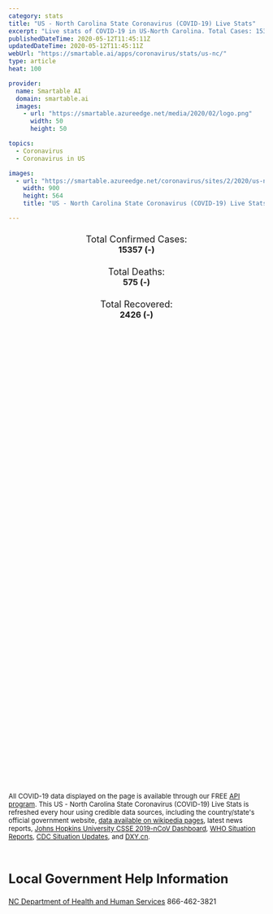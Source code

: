 ```yaml
---
category: stats
title: "US - North Carolina State Coronavirus (COVID-19) Live Stats"
excerpt: "Live stats of COVID-19 in US-North Carolina. Total Cases: 15357 (-), Deaths: 575 (-), Recoveries: 2426(-)."
publishedDateTime: 2020-05-12T11:45:11Z
updatedDateTime: 2020-05-12T11:45:11Z
webUrl: "https://smartable.ai/apps/coronavirus/stats/us-nc/"
type: article
heat: 100

provider:
  name: Smartable AI
  domain: smartable.ai
  images:
    - url: "https://smartable.azureedge.net/media/2020/02/logo.png"
      width: 50
      height: 50

topics:
  - Coronavirus
  - Coronavirus in US

images:
  - url: "https://smartable.azureedge.net/coronavirus/sites/2/2020/us-nc.jpg"
    width: 900
    height: 564
    title: "US - North Carolina State Coronavirus (COVID-19) Live Stats"

---
```

<div class="total-stats" style="text-align: center;">
    <h3>
	    <div style="font-size: 18px; font-weight: 400;">Total Confirmed Cases:</div>
	    15357 (-)
    </h3>
    <h3>
	    <div style="font-size: 18px; font-weight: 400;">Total Deaths:</div>
	    575 (-)
    </h3>
    <h3>
	    <div style="font-size: 18px; font-weight: 400;">Total Recovered:</div>
	    2426 (-)
    </h3>
</div>

<script type="text/javascript" src="https://www.gstatic.com/charts/loader.js"></script>

<div id="time_series_chart" style="width: 100%; height: 400px;"></div>
<script type="text/javascript">
  google.charts.load('current', {'packages':['corechart']});
  google.charts.setOnLoadCallback(drawChart);
  function drawChart() {
    var data = google.visualization.arrayToDataTable([
      ['Date', 'Total Cases', 'Total Deaths', 'Total Recovered'],
      ['1/22/2020', 0, 0, 0],['1/23/2020', 0, 0, 0],['1/24/2020', 0, 0, 0],['1/25/2020', 0, 0, 0],['1/26/2020', 0, 0, 0],['1/27/2020', 0, 0, 0],['1/28/2020', 0, 0, 0],['1/29/2020', 0, 0, 0],['1/30/2020', 0, 0, 0],['1/31/2020', 0, 0, 0],['2/1/2020', 0, 0, 0],['2/2/2020', 0, 0, 0],['2/3/2020', 0, 0, 0],['2/4/2020', 0, 0, 0],['2/5/2020', 0, 0, 0],['2/6/2020', 0, 0, 0],['2/7/2020', 0, 0, 0],['2/8/2020', 0, 0, 0],['2/9/2020', 0, 0, 0],['2/10/2020', 0, 0, 0],['2/11/2020', 0, 0, 0],['2/12/2020', 0, 0, 0],['2/13/2020', 0, 0, 0],['2/14/2020', 0, 0, 0],['2/15/2020', 0, 0, 0],['2/16/2020', 0, 0, 0],['2/17/2020', 0, 0, 0],['2/18/2020', 0, 0, 0],['2/19/2020', 0, 0, 0],['2/20/2020', 0, 0, 0],['2/21/2020', 0, 0, 0],['2/22/2020', 0, 0, 0],['2/23/2020', 0, 0, 0],['2/24/2020', 0, 0, 0],['2/25/2020', 0, 0, 0],['2/26/2020', 0, 0, 0],['2/27/2020', 0, 0, 0],['2/28/2020', 0, 0, 0],['2/29/2020', 0, 0, 0],['3/1/2020', 0, 0, 0],['3/2/2020', 0, 0, 0],['3/3/2020', 1, 0, 0],['3/4/2020', 1, 0, 0],['3/5/2020', 1, 0, 0],['3/6/2020', 2, 0, 0],['3/7/2020', 2, 0, 0],['3/8/2020', 2, 0, 0],['3/9/2020', 2, 0, 0],['3/10/2020', 11, 0, 0],['3/11/2020', 11, 0, 0],['3/12/2020', 21, 0, 0],['3/13/2020', 24, 0, 0],['3/14/2020', 33, 0, 0],['3/15/2020', 37, 0, 0],['3/16/2020', 45, 0, 0],['3/17/2020', 70, 0, 0],['3/18/2020', 97, 0, 0],['3/19/2020', 144, 0, 0],['3/20/2020', 194, 0, 0],['3/21/2020', 288, 0, 0],['3/22/2020', 316, 0, 0],['3/23/2020', 425, 0, 0],['3/24/2020', 517, 0, 0],['3/25/2020', 630, 2, 0],['3/26/2020', 760, 3, 0],['3/27/2020', 943, 5, 0],['3/28/2020', 1061, 5, 0],['3/29/2020', 1196, 6, 0],['3/30/2020', 1386, 8, 0],['3/31/2020', 1568, 12, 0],['4/1/2020', 1774, 16, 5],['4/2/2020', 2047, 21, 37],['4/3/2020', 2341, 29, 40],['4/4/2020', 2512, 34, 61],['4/5/2020', 2688, 41, 118],['4/6/2020', 3043, 50, 140],['4/7/2020', 3336, 57, 190],['4/8/2020', 3581, 67, 210],['4/9/2020', 3839, 82, 281],['4/10/2020', 4096, 87, 284],['4/11/2020', 4407, 89, 313],['4/12/2020', 4608, 91, 325],['4/13/2020', 4987, 111, 325],['4/14/2020', 5145, 120, 883],['4/15/2020', 5430, 138, 889],['4/16/2020', 5674, 155, 964],['4/17/2020', 6204, 181, 997],['4/18/2020', 6382, 191, 1177],['4/19/2020', 6604, 200, 1177],['4/20/2020', 6985, 220, 1247],['4/21/2020', 7141, 245, 1302],['4/22/2020', 7551, 267, 1302],['4/23/2020', 7826, 281, 1302],['4/24/2020', 8258, 293, 1302],['4/25/2020', 8772, 305, 1302],['4/26/2020', 9067, 325, 1302],['4/27/2020', 9496, 341, 1302],['4/28/2020', 9924, 363, 1302],['4/29/2020', 10331, 381, 1302],['4/30/2020', 10894, 406, 1808],['5/1/2020', 11222, 415, 1808],['5/2/2020', 11701, 431, 1808],['5/3/2020', 11880, 437, 1808],['5/4/2020', 12074, 446, 1808],['5/5/2020', 12604, 473, 1808],['5/6/2020', 13146, 493, 1808],['5/7/2020', 13630, 519, 1808],['5/8/2020', 14093, 534, 1808],['5/9/2020', 14564, 552, 1808],['5/10/2020', 15025, 566, 1808],['5/11/2020', 15357, 575, 2426],['5/12/2020', 15357, 575, 2426],
    ]);
    var options = {
      curveType: 'none',
      chartArea: {'width': '80%', 'height': '80%'},
      legend: { position: 'top' },
      lineWidth: 5,
      colors: ['#f60109', '#444444', '#81B71F']
    };
    var chart = new google.visualization.LineChart(document.getElementById('time_series_chart'));
    chart.draw(data, options);
  }
</script>

<div id="geo_chart" style="width: 100%; height: 500px;"></div>
<script type="text/javascript">
  google.charts.load('current', {
    'packages':['geochart'],
    'mapsApiKey': 'AIzaSyDk1HhVhLaveyKrUhhHZ5YwzIpEcbdal6U'
  });
  google.charts.setOnLoadCallback(drawRegionsMap);
  function drawRegionsMap() {
    var data = google.visualization.arrayToDataTable([
      ['LATITUDE', 'LONGITUDE', 'DESCRIPTION', 'Total Cases', 'Total Deaths'],
      [36.0876, -79.2756, "Alamance", 183, 7],[35.8162, -81.2962, "Alexander", 12, 0],[36.5035, -81.1218, "Alleghany", 8, 0],[35.303, -76.7889, "Beaufort", 31, 0],[36.2015, -76.7663, "Bertie", 61, 3],[34.283, -78.029, "Brunswick", 50, 3],[35.6142, -82.3275, "Buncombe", 102, 5],[35.7181, -81.4211, "Burke", 137, 11],[35.4764, -80.6403, "Cabarrus", 352, 17],[35.9436, -81.458, "Caldwell", 60, 0],[34.2465, -80.607, "Camden", 4, 0],[34.6973, -77.0572, "Carteret", 32, 3],[36.5372, -79.2081, "Caswell", 41, 1],[35.5853, -81.2201, "Catawba", 83, 2],[35.7211, -79.1781, "Chatham", 458, 11],[35.1771, -83.9265, "Cherokee", 27, 1],[36.058, -76.6008, "Chowan", 11, 0],[35.5127, -81.6168, "Cleveland", 50, 2],[34.3189, -78.5934, "Columbus", 213, 16],[35.2155, -77.4337, "Craven", 55, 4],[35.2133, -78.677, "Cumberland", 368, 9],[36.3513, -75.9527, "Currituck", 9, 0],[35.9475, -75.6275, "Dare", 21, 1],[35.8813, -80.0807, "Davidson", 205, 10],[35.9468, -80.4045, "Davie", 37, 2],[34.8271, -77.9247, "Duplin", 258, 4],[36.0418, -78.8091, "Durham", 886, 34],[35.9896, -77.58, "Edgecombe", 155, 7],[36.2587, -80.236, "Forsyth", 395, 5],[36.1011, -78.4522, "Franklin", 111, 22],[35.2652, -81.0805, "Gaston", 178, 5],[36.4475, -78.5689, "Granville", 240, 6],[35.4505, -77.6768, "Greene", 36, 1],[35.9905, -79.9937, "Guilford", 641, 38],[36.4452, -77.649, "Halifax", 94, 1],[35.3999, -78.814, "Harnett", 228, 13],[35.4481, -82.4294, "Henderson", 230, 28],[36.3567, -76.9105, "Hertford", 51, 1],[34.9358, -79.2999, "Hoke", 123, 0],[35.5472, -76.2261, "Hyde", 1, 0],[35.6871, -80.8832, "Iredell", 153, 6],[35.2958, -83.1954, "Jackson", 22, 1],[35.4669, -78.1612, "Johnston", 212, 18],[35.4874, -79.1772, "Lee", 277, 1],[35.2236, -77.6333, "Lenoir", 122, 4],[35.4193, -80.9999, "Lincoln", 40, 0],[35.6775, -82.0014, "McDowell", 30, 1],[35.0864, -80.8915, "Mecklenburg", 2134, 63],[36.0154, -82.1582, "Mitchell", 5, 0],[35.2162, -80.0046, "Montgomery", 46, 2],[35.2533, -79.2845, "Moore", 156, 9],[36.0114, -77.8572, "Nash", 123, 3],[34.123, -77.8834, "New Hanover", 117, 3],[36.4965, -77.6448, "Northampton", 123, 7],[34.7498, -77.3209, "Onslow", 56, 2],[36.0806, -79.1718, "Orange", 253, 33],[35.1449, -76.8447, "Pamlico", 8, 0],[36.2942, -76.236, "Pasquotank", 82, 3],[36.1813, -76.4673, "Perquimans", 17, 2],[36.3905, -78.9811, "Person", 31, 1],[35.3804, -77.4334, "Pitt", 169, 2],[35.266, -82.1985, "Polk", 31, 2],[35.8556, -79.5682, "Randolph", 354, 6],[34.4751, -79.037, "Robeson", 391, 6],[35.6821, -80.4275, "Rowan", 488, 25],[35.3624, -81.836, "Rutherford", 154, 7],[34.7859, -78.3947, "Sampson", 167, 1],[34.7691, -79.445, "Scotland", 41, 0],[35.2336, -80.4303, "Stanly", 30, 4],[36.5233, -80.8671, "Surry", 43, 1],[35.4262, -83.4474, "Swain", 5, 0],[35.1458, -82.8201, "Transylvania", 8, 0],[35.0699, -80.6453, "Union", 301, 17],[36.3259, -78.4155, "Vance", 162, 12],[35.8032, -78.5661, "Wake", 1051, 23],[35.8786, -76.617, "Washington", 25, 3],[36.2074, -81.786, "Watauga", 9, 0],[35.3777, -77.972, "Wayne", 752, 13],[36.2469, -81.1142, "Wilkes", 242, 1],[35.6055, -77.82, "Wilson", 216, 8],[36.2336, -80.8351, "Yadkin", 54, 1],[35.0463, -83.8181, "Clay", 8, 0],[35.9443, -77.2067, "Martin", 31, 1],[34.9645, -80.0746, "Anson", 38, 0],[36.4428, -79.5433, "Rockingham", 43, 2],[36.4113, -80.2122, "Stokes", 11, 0],[35.1798, -83.3809, "Macon", 3, 1],[36.4072, -76.7566, "Gates", 11, 0],[35.524, -83.0642, "Haywood", 18, 0],[34.7332, -78.7903, "Bladen", 54, 1],[36.3944, -81.4898, "Ashe", 13, 0],[36.4396, -78.0839, "Warren", 23, 0],[34.5166, -77.9174, "Pender", 39, 1],[34.9386, -79.7608, "Richmond", 91, 2],[35.064, -77.3553, "Jones", 20, 3],[35.9201, -76.242, "Tyrrell", 5, 0],[35.8237518, -82.6915429, "Madison", 1, 0],[35.3634623, -83.804868, "Graham", 2, 0],[35.888897, -82.345189, "Yancey", 9, 0],
    ]);
    var options = {
      backgroundColor: {fill:'transparent',stroke:'#FFF' ,strokeWidth:0 }, 
      displayMode: 'markers',
      region: 'US-NC', 
      resolution: 'metros',
      colorAxis: {colors: ['#F27D81', '#f60109']},
      sizeAxis: {minSize:3,  maxSize:12},
    };
    var chart = new google.visualization.GeoChart(document.getElementById('geo_chart'));
    chart.draw(data, options);
  };
</script>

<div id="geo_table"></div>
<script type="text/javascript">
  google.charts.load('current', {'packages':['table']});
  google.charts.setOnLoadCallback(drawTable);
  function drawTable() {
    var data = new google.visualization.DataTable();
    data.addColumn('string', 'Location');
    data.addColumn('number', 'Total Cases');
    data.addColumn('number', 'New Cases');
    data.addColumn('number', 'Active Cases');
    data.addColumn('number', 'Total Deaths');
    data.addColumn('number', 'New Deaths');
    data.addColumn('number', 'Total Recovered');
    data.addRows([
      [{v:"Alamance", f:"Alamance"}, 183, 0, 149, 7, 0, 27],[{v:"Alexander", f:"Alexander"}, 12, 0, 12, 0, 0, 0],[{v:"Alleghany", f:"Alleghany"}, 8, 0, 8, 0, 0, 0],[{v:"Beaufort", f:"Beaufort"}, 31, 0, 21, 0, 0, 10],[{v:"Bertie", f:"Bertie"}, 61, 0, 58, 3, 0, 0],[{v:"Brunswick", f:"Brunswick"}, 50, 0, 18, 3, 0, 29],[{v:"Buncombe", f:"Buncombe"}, 102, 0, 63, 5, 0, 34],[{v:"Burke", f:"Burke"}, 137, 0, 126, 11, 0, 0],[{v:"Cabarrus", f:"Cabarrus"}, 352, 0, 270, 17, 0, 65],[{v:"Caldwell", f:"Caldwell"}, 60, 0, 46, 0, 0, 14],[{v:"Camden", f:"Camden"}, 4, 0, 4, 0, 0, 0],[{v:"Carteret", f:"Carteret"}, 32, 0, 12, 3, 0, 17],[{v:"Caswell", f:"Caswell"}, 41, 0, 40, 1, 0, 0],[{v:"Catawba", f:"Catawba"}, 83, 0, 81, 2, 0, 0],[{v:"Chatham", f:"Chatham"}, 458, 0, 447, 11, 0, 0],[{v:"Cherokee", f:"Cherokee"}, 27, 0, 20, 1, 0, 6],[{v:"Chowan", f:"Chowan"}, 11, 0, 11, 0, 0, 0],[{v:"Cleveland", f:"Cleveland"}, 50, 0, 21, 2, 0, 27],[{v:"Columbus", f:"Columbus"}, 213, 0, 197, 16, 0, 0],[{v:"Craven", f:"Craven"}, 55, 0, 32, 4, 0, 19],[{v:"Cumberland", f:"Cumberland"}, 368, 0, 359, 9, 0, 0],[{v:"Currituck", f:"Currituck"}, 9, 0, 9, 0, 0, 0],[{v:"Dare", f:"Dare"}, 21, 0, 6, 1, 0, 14],[{v:"Davidson", f:"Davidson"}, 205, 0, 124, 10, 0, 71],[{v:"Davie", f:"Davie"}, 37, 0, 35, 2, 0, 0],[{v:"Duplin", f:"Duplin"}, 258, 0, 254, 4, 0, 0],[{v:"Durham", f:"Durham"}, 886, 0, 852, 34, 0, 0],[{v:"Edgecombe", f:"Edgecombe"}, 155, 0, 130, 7, 0, 18],[{v:"Forsyth", f:"Forsyth"}, 395, 0, 295, 5, 0, 95],[{v:"Franklin", f:"Franklin"}, 111, 0, 89, 22, 0, 0],[{v:"Gaston", f:"Gaston"}, 178, 0, 85, 5, 0, 88],[{v:"Granville", f:"Granville"}, 240, 0, 234, 6, 0, 0],[{v:"Greene", f:"Greene"}, 36, 0, 27, 1, 0, 8],[{v:"Guilford", f:"Guilford"}, 641, 0, 603, 38, 0, 0],[{v:"Halifax", f:"Halifax"}, 94, 0, 73, 1, 0, 20],[{v:"Harnett", f:"Harnett"}, 228, 0, 215, 13, 0, 0],[{v:"Henderson", f:"Henderson"}, 230, 0, 202, 28, 0, 0],[{v:"Hertford", f:"Hertford"}, 51, 0, 48, 1, 0, 2],[{v:"Hoke", f:"Hoke"}, 123, 0, 123, 0, 0, 0],[{v:"Hyde", f:"Hyde"}, 1, 0, 1, 0, 0, 0],[{v:"Iredell", f:"Iredell"}, 153, 0, 147, 6, 0, 0],[{v:"Jackson", f:"Jackson"}, 22, 0, 21, 1, 0, 0],[{v:"Johnston", f:"Johnston"}, 212, 0, 192, 18, 0, 2],[{v:"Lee", f:"Lee"}, 277, 0, 275, 1, 0, 1],[{v:"Lenoir", f:"Lenoir"}, 122, 0, 118, 4, 0, 0],[{v:"Lincoln", f:"Lincoln"}, 40, 0, 40, 0, 0, 0],[{v:"McDowell", f:"McDowell"}, 30, 0, 29, 1, 0, 0],[{v:"Mecklenburg", f:"Mecklenburg"}, 2134, 0, 1563, 63, 0, 508],[{v:"Mitchell", f:"Mitchell"}, 5, 0, 2, 0, 0, 3],[{v:"Montgomery", f:"Montgomery"}, 46, 0, 38, 2, 0, 6],[{v:"Moore", f:"Moore"}, 156, 0, 147, 9, 0, 0],[{v:"Nash", f:"Nash"}, 123, 0, 110, 3, 0, 10],[{v:"New Hanover", f:"New Hanover"}, 117, 0, 82, 3, 0, 32],[{v:"Northampton", f:"Northampton"}, 123, 0, 94, 7, 0, 22],[{v:"Onslow", f:"Onslow"}, 56, 0, 46, 2, 0, 8],[{v:"Orange", f:"Orange"}, 253, 0, 220, 33, 0, 0],[{v:"Pamlico", f:"Pamlico"}, 8, 0, 2, 0, 0, 6],[{v:"Pasquotank", f:"Pasquotank"}, 82, 0, 79, 3, 0, 0],[{v:"Perquimans", f:"Perquimans"}, 17, 0, 15, 2, 0, 0],[{v:"Person", f:"Person"}, 31, 0, 30, 1, 0, 0],[{v:"Pitt", f:"Pitt"}, 169, 0, 167, 2, 0, 0],[{v:"Polk", f:"Polk"}, 31, 0, 29, 2, 0, 0],[{v:"Randolph", f:"Randolph"}, 354, 0, 348, 6, 0, 0],[{v:"Robeson", f:"Robeson"}, 391, 0, 385, 6, 0, 0],[{v:"Rowan", f:"Rowan"}, 488, 0, 409, 25, 0, 54],[{v:"Rutherford", f:"Rutherford"}, 154, 0, 147, 7, 0, 0],[{v:"Sampson", f:"Sampson"}, 167, 0, 163, 1, 0, 3],[{v:"Scotland", f:"Scotland"}, 41, 0, 41, 0, 0, 0],[{v:"Stanly", f:"Stanly"}, 30, 0, 26, 4, 0, 0],[{v:"Surry", f:"Surry"}, 43, 0, 42, 1, 0, 0],[{v:"Swain", f:"Swain"}, 5, 0, 5, 0, 0, 0],[{v:"Transylvania", f:"Transylvania"}, 8, 0, 8, 0, 0, 0],[{v:"Union", f:"Union"}, 301, 0, 284, 17, 0, 0],[{v:"Vance", f:"Vance"}, 162, 0, 150, 12, 0, 0],[{v:"Wake", f:"Wake"}, 1051, 0, 1028, 23, 0, 0],[{v:"Washington", f:"Washington"}, 25, 0, 22, 3, 0, 0],[{v:"Watauga", f:"Watauga"}, 9, 0, 9, 0, 0, 0],[{v:"Wayne", f:"Wayne"}, 752, 0, 721, 13, 0, 18],[{v:"Wilkes", f:"Wilkes"}, 242, 0, 241, 1, 0, 0],[{v:"Wilson", f:"Wilson"}, 216, 0, 172, 8, 0, 36],[{v:"Yadkin", f:"Yadkin"}, 54, 0, 48, 1, 0, 5],[{v:"Clay", f:"Clay"}, 8, 0, 5, 0, 0, 3],[{v:"Martin", f:"Martin"}, 31, 0, 30, 1, 0, 0],[{v:"Anson", f:"Anson"}, 38, 0, 29, 0, 0, 9],[{v:"Rockingham", f:"Rockingham"}, 43, 0, 34, 2, 0, 7],[{v:"Stokes", f:"Stokes"}, 11, 0, 11, 0, 0, 0],[{v:"Macon", f:"Macon"}, 3, 0, 1, 1, 0, 1],[{v:"Gates", f:"Gates"}, 11, 0, 11, 0, 0, 0],[{v:"Haywood", f:"Haywood"}, 18, 0, 15, 0, 0, 3],[{v:"Bladen", f:"Bladen"}, 54, 0, 52, 1, 0, 1],[{v:"Ashe", f:"Ashe"}, 13, 0, 13, 0, 0, 0],[{v:"Warren", f:"Warren"}, 23, 0, 23, 0, 0, 0],[{v:"Pender", f:"Pender"}, 39, 0, 38, 1, 0, 0],[{v:"Richmond", f:"Richmond"}, 91, 0, 89, 2, 0, 0],[{v:"Jones", f:"Jones"}, 20, 0, 17, 3, 0, 0],[{v:"Tyrrell", f:"Tyrrell"}, 5, 0, 5, 0, 0, 0],[{v:"Madison", f:"Madison"}, 1, 0, 1, 0, 0, 0],[{v:"Graham", f:"Graham"}, 2, 0, 2, 0, 0, 0],[{v:"Yancey", f:"Yancey"}, 9, 0, 9, 0, 0, 0],
    ]);
    data.setProperty(0, 0, 'style', 'min-width:100px');
    var table = new google.visualization.Table(document.getElementById('geo_table'));
    table.draw(data, {allowHtml: true, sortColumn: 2, sortAscending: false, width: '660px', height: '100%'});
  }
</script>

<span style="font-size: 13px">All COVID-19 data displayed on the page is available through our FREE <a href="https://developer.smartable.ai">API program</a>. This US - North Carolina State Coronavirus (COVID-19) Live Stats is refreshed every hour using credible data sources, including the country/state's official government website, <a href="https://en.wikipedia.org/wiki/2019%E2%80%9320_coronavirus_pandemic" target="_blank">data available on wikipedia pages</a>, latest news reports, <a href="https://systems.jhu.edu/research/public-health/ncov/" target="_blank">Johns Hopkins University CSSE 2019-nCoV Dashboard</a>, <a href="https://www.who.int/emergencies/diseases/novel-coronavirus-2019/situation-reports" target="_blank">WHO Situation Reports</a>, <a href="https://www.cdc.gov/coronavirus/2019-ncov/index.html" target="_blank">CDC Situation Updates</a>, and <a href="https://ncov.dxy.cn/ncovh5/view/pneumonia" target="_blank">DXY.cn</a>.</span>

<h2 id="news" class="center" style="margin-top: 60px; font-size: 25px;">Local Government Help Information</h2>
<div class="info center">
<a href="https://www.ncdhhs.gov/divisions/public-health/coronavirus-disease-2019-covid-19-response-north-carolina" target="_blank">NC Department of Health and Human Services</a> 866-462-3821
</div>

